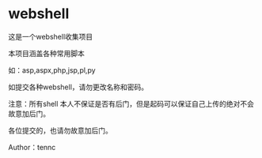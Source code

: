 webshell
========
这是一个webshell收集项目

本项目涵盖各种常用脚本

如：asp,aspx,php,jsp,pl,py

如提交各种webshell，请勿更改名称和密码。

注意：所有shell 本人不保证是否有后门，但是起码可以保证自己上传的绝对不会故意加后门。

各位提交的，也请勿故意加后门。

Author：tennc
